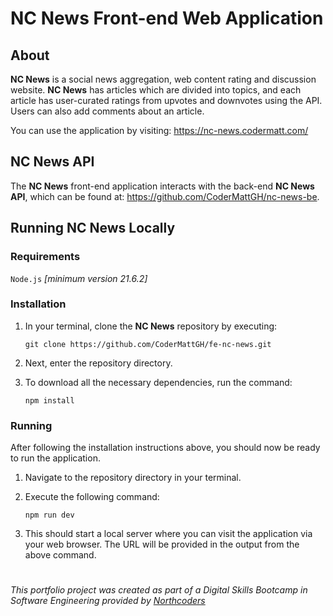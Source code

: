 # NC News Front-end Web Application

## About

**NC News** is a social news aggregation, web content rating and discussion website. **NC News** has articles which are divided into topics, and each article has user-curated ratings from upvotes and downvotes using the API. Users can also add comments about an article.

You can use the application by visiting: https://nc-news.codermatt.com/

## NC News API

The **NC News** front-end application interacts with the back-end **NC News API**, which can be
found at: https://github.com/CoderMattGH/nc-news-be.

## Running NC News Locally

### Requirements

`Node.js` *[minimum version 21.6.2]*

### Installation

1. In your terminal, clone the **NC News** repository by executing:
  
    `git clone https://github.com/CoderMattGH/fe-nc-news.git`

2. Next, enter the repository directory.

3. To download all the necessary dependencies, run the command:
    
    `npm install`

### Running

After following the installation instructions above, you should now be ready to run the application.

1. Navigate to the repository directory in your terminal.

2. Execute the following command:

    `npm run dev`

3. This should start a local server where you can visit the application via your web browser. 
The URL will be provided in the output from the above command.

#

*This portfolio project was created as part of a Digital Skills Bootcamp in Software Engineering provided by [Northcoders](https://northcoders.com/)*
